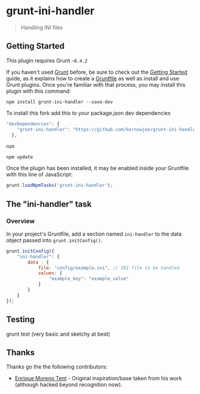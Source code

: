# grunt-ini-handler

> Handling INI files

## Getting Started
This plugin requires Grunt `~0.4.2`

If you haven't used [Grunt](http://gruntjs.com/) before, be sure to check out the [Getting Started](http://gruntjs.com/getting-started) guide, as it explains how to create a [Gruntfile](http://gruntjs.com/sample-gruntfile) as well as install and use Grunt plugins. Once you're familiar with that process, you may install this plugin with this command:

```shell
npm install grunt-ini-handler --save-dev
```

To install this fork add this to your package.json dev dependencies
```js
"devDependencies": {
    "grunt-ini-handler": "https://github.com/kernowjoe/grunt-ini-handler.git"
  },
```

run

```shell
npm update
```

Once the plugin has been installed, it may be enabled inside your Gruntfile with this line of JavaScript:

```js
grunt.loadNpmTasks('grunt-ini-handler');
```

## The "ini-handler" task

### Overview
In your project's Gruntfile, add a section named `ini-handler` to the data object passed into `grunt.initConfig()`.

```js
grunt.initConfig({
    "ini-handler": {
        data : {
            file: "config/example.ini", // INI file to be handled
            values: {
                "example_key": "example_value"
            }
        }
    }
});
```

## Testing
grunt test (very basic and sketchy at best)


## Thanks

Thanks go the the following contributors:

* [Enrique Moreno Tent](https://github.com/enriquemorenotent) - Original inspiration/base taken from his work (although hacked beyond recognition now).